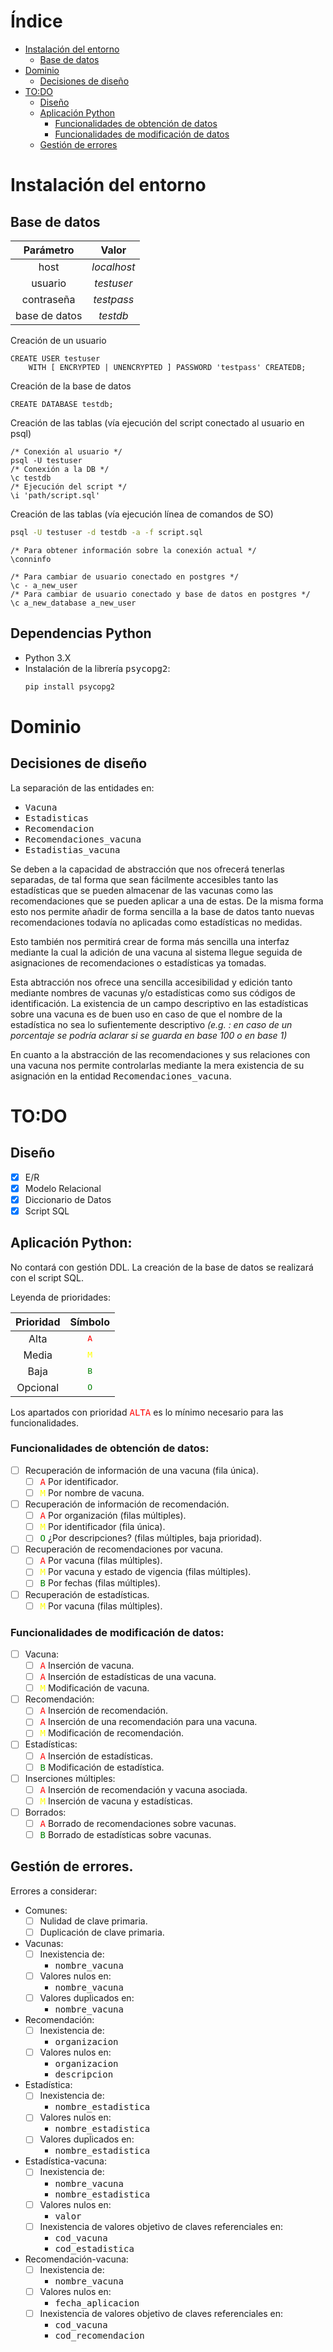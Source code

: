 # Índice

- [Instalación del entorno](#instalacion-entorno)
  - [Base de datos](#base-de-datos)
- [Dominio](#dominio)
  - [Decisiones de diseño](#decisiones-de-diseño)
- [TO:DO](#todo)
  - [Diseño](#diseño)
  - [Aplicación Python](#aplicacion-python)
    - [Funcionalidades de obtención de datos](#func-obtencion-datos)
    - [Funcionalidades de modificación de datos](#func-modificacion-datos)
  - [Gestión de errores](#gestion-de-errores)

<a id="instalacion-entorno"></a>
# Instalación del entorno

<a id="base-de-datos"></a>
## Base de datos

|   Parámetro   |    Valor    |
|:-------------:|:-----------:|
|     host      | _localhost_ |
|    usuario    | _testuser_  |
|  contraseña   | _testpass_  |
| base de datos |  _testdb_   |

Creación de un usuario
```postgresql
CREATE USER testuser 
    WITH [ ENCRYPTED | UNENCRYPTED ] PASSWORD 'testpass' CREATEDB;
```
Creación de la base de datos
```postgresql
CREATE DATABASE testdb;
```
Creación de las tablas (vía ejecución del script conectado al usuario en psql)
```postgresql
/* Conexión al usuario */
psql -U testuser
/* Conexión a la DB */
\c testdb
/* Ejecución del script */
\i 'path/script.sql'
```
Creación de las tablas (vía ejecución línea de comandos de SO) 
```bash
psql -U testuser -d testdb -a -f script.sql
```

```postgresql
/* Para obtener información sobre la conexión actual */
\conninfo

/* Para cambiar de usuario conectado en postgres */
\c - a_new_user 
/* Para cambiar de usuario conectado y base de datos en postgres */
\c a_new_database a_new_user
```


## Dependencias Python

- Python 3.X
- Instalación de la librería <span style="font-family:monospace;">psycopg2</span>:
  ```bash
  pip install psycopg2
  ```

<a id="dominio"></a>
# Dominio

<a name="decisiones-de-diseño"></a>
## Decisiones de diseño 

La separación de las entidades en:
- <span style="font-family:monospace;">Vacuna</span>
- <span style="font-family:monospace;">Estadisticas</span>
- <span style="font-family:monospace;">Recomendacion</span>
- <span style="font-family:monospace;">Recomendaciones_vacuna</span>
- <span style="font-family:monospace;">Estadistias_vacuna</span>

Se deben a la capacidad de abstracción que nos ofrecerá tenerlas separadas, de tal forma que sean fácilmente accesibles
tanto las estadísticas que se pueden almacenar de las vacunas como las recomendaciones que se pueden aplicar a una de
estas. De la misma forma esto nos permite añadir de forma sencilla a la base de datos tanto nuevas recomendaciones 
todavía no aplicadas como estadísticas no medidas.

Esto también nos permitirá crear de forma más sencilla una interfaz mediante la cual la adición de una vacuna al sistema
llegue seguida de asignaciones de recomendaciones o estadísticas ya tomadas.

Esta abtracción nos ofrece una sencilla accesibilidad y edición tanto mediante nombres de vacunas y/o estadísticas como
sus códigos de identificación. La existencia de un campo descriptivo en las estadísticas sobre una vacuna es de buen uso
en caso de que el nombre de la estadística no sea lo sufientemente descriptivo _(e.g. : en caso de un porcentaje se podría
aclarar si se guarda en base 100 o en base 1)_

En cuanto a la abstracción de las recomendaciones y sus relaciones con una vacuna nos permite controlarlas mediante la
mera existencia de su asignación en la entidad <span style="font-family:monospace;">Recomendaciones_vacuna</span>.

<a name="todo"></a>
# TO:DO 

<a name="diseño"></a>
## Diseño 
- [X] E/R
- [X] Modelo Relacional
- [X] Diccionario de Datos
- [X] Script SQL

<a name="aplicacion-python"></a>
## Aplicación Python: 

No contará con gestión DDL. La creación de la base de datos se realizará con el script SQL.

Leyenda de prioridades:

| Prioridad | Símbolo                                                    |
|:---------:|:----------------------------------------------------------:|
|   Alta    |  <span style="font-family:monospace;color:red;">A</span>   |
|   Media   | <span style="font-family:monospace;color:yellow;">M</span> |
|   Baja    | <span style="font-family:monospace;color:green;">B</span>  |
| Opcional  | <span style="font-family:monospace;color:green;">O</span>  |

Los apartados con prioridad <span style="font-family:monospace;color:red;">ALTA</span> es lo mínimo necesario para las 
funcionalidades.

<a name="func-obtencion-datos"></a>
### Funcionalidades de obtención de datos: 
- [ ] Recuperación de información de una vacuna (fila única).
  - [ ] <span style="font-family:monospace;color:red;">A</span> Por identificador.
  - [ ] <span style="font-family:monospace;color:yellow;">M</span> Por nombre de vacuna.
- [ ] Recuperación de información de recomendación.
  - [ ] <span style="font-family:monospace;color:red;">A</span> Por organización (filas múltiples).
  - [ ] <span style="font-family:monospace;color:yellow;">M</span> Por identificador (fila única). 
  - [ ] <span style="font-family:monospace;color:green;">O</span> ¿Por descripciones? (filas múltiples, baja prioridad). 
- [ ] Recuperación de recomendaciones por vacuna.
  - [ ] <span style="font-family:monospace;color:red;">A</span> Por vacuna (filas múltiples). 
  - [ ] <span style="font-family:monospace;color:yellow;">M</span> Por vacuna y estado de vigencia (filas múltiples). 
  - [ ] <span style="font-family:monospace;color:green;">B</span> Por fechas (filas múltiples). 
- [ ] Recuperación de estadísticas.
  - [ ] <span style="font-family:monospace;color:yellow;">M</span> Por vacuna (filas múltiples). 

<a name="func-modificacion-datos"></a>
### Funcionalidades de modificación de datos: 
- [ ] Vacuna:
  - [ ] <span style="font-family:monospace;color:red;">A</span> Inserción de vacuna.
  - [ ] <span style="font-family:monospace;color:red;">A</span> Inserción de estadísticas de una vacuna.
  - [ ] <span style="font-family:monospace;color:yellow;">M</span> Modificación de vacuna. 
- [ ] Recomendación:
  - [ ] <span style="font-family:monospace;color:red;">A</span> Inserción de recomendación. 
  - [ ] <span style="font-family:monospace;color:red;">A</span> Inserción de una recomendación para una vacuna. 
  - [ ] <span style="font-family:monospace;color:yellow;">M</span> Modificación de recomendación.
- [ ] Estadísticas:
  - [ ] <span style="font-family:monospace;color:red;">A</span> Inserción de estadísticas.
  - [ ] <span style="font-family:monospace;color:green;">B</span> Modificación de estadística.
- [ ] Inserciones múltiples:
  - [ ] <span style="font-family:monospace;color:red;">A</span> Inserción de recomendación y vacuna asociada.
  - [ ] <span style="font-family:monospace;color:yellow;">M</span> Inserción de vacuna y estadísticas.
- [ ] Borrados:
  - [ ] <span style="font-family:monospace;color:red;">A</span> Borrado de recomendaciones sobre vacunas.
  - [ ] <span style="font-family:monospace;color:green;">B</span> Borrado de estadísticas sobre vacunas.

<a name="gestion-de-errores"></a>
## Gestión de errores. 
Errores a considerar:
- Comunes:
  - [ ] Nulidad de clave primaria.
  - [ ] Duplicación de clave primaria.
- Vacunas:
  - [ ] Inexistencia de:
    - <span style="font-family:monospace;">nombre_vacuna</span>
  - [ ] Valores nulos en:
    - <span style="font-family:monospace;">nombre_vacuna</span>
  - [ ] Valores duplicados en:
    - <span style="font-family:monospace;">nombre_vacuna</span>
- Recomendación:
  - [ ] Inexistencia de:
    - <span style="font-family:monospace;">organizacion</span>
  - [ ] Valores nulos en:
    - <span style="font-family:monospace;">organizacion</span>
    - <span style="font-family:monospace;">descripcion</span>
- Estadística:
  - [ ] Inexistencia de:
    - <span style="font-family:monospace;">nombre_estadistica</span>
  - [ ] Valores nulos en:
    - <span style="font-family:monospace;">nombre_estadistica</span>
  - [ ] Valores duplicados en:
    - <span style="font-family:monospace;">nombre_estadistica</span>
- Estadística-vacuna:
  - [ ] Inexistencia de:
    - <span style="font-family:monospace;">nombre_vacuna</span>
    - <span style="font-family:monospace;">nombre_estadistica</span>
  - [ ] Valores nulos en:
    - <span style="font-family:monospace;">valor</span>
  - [ ] Inexistencia de valores objetivo de claves referenciales en:
    - <span style="font-family:monospace;">cod_vacuna</span>
    - <span style="font-family:monospace;">cod_estadistica</span>
- Recomendación-vacuna:
  - [ ] Inexistencia de:
    - <span style="font-family:monospace;">nombre_vacuna</span>
  - [ ] Valores nulos en:
    - <span style="font-family:monospace;">fecha_aplicacion</span>
  - [ ] Inexistencia de valores objetivo de claves referenciales en:
    - <span style="font-family:monospace;">cod_vacuna</span>
    - <span style="font-family:monospace;">cod_recomendacion</span>